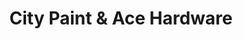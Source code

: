---
title: "City Paint & Ace Hardware"
url: /hoboken/city-paint-and-ace-hardware/
shop: doityourself
---
